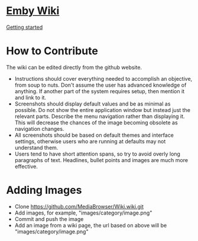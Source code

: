 [Emby Wiki](https://github.com/MediaBrowser/Wiki/wiki)
====

[Getting started](w.wiki/AGqW)
 
  


How to Contribute
====

The wiki can be edited directly from the github website. 

* Instructions should cover everything needed to accomplish an objective, from soup to nuts. Don't assume the user has advanced knowledge of anything. If another part of the system requires setup, then mention it and link to it.
* Screenshots should display default values and be as minimal as possible. Do not show the entire application window but instead just the relevant parts. Describe the menu navigation rather than displaying it. This will decrease the chances of the image becoming obsolete as navigation changes.
* All screenshots should be based on default themes and interface settings, otherwise users who are running at defaults may not understand them. 
* Users tend to have short attention spans, so try to avoid overly long paragraphs of text. Headlines, bullet points and images are much more effective.

Adding Images
====

* Clone https://github.com/MediaBrowser/Wiki.wiki.git
* Add images, for example, "images/category/image.png"
* Commit and push the image
* Add an image from a wiki page, the url based on above will be "images/category/image.png"
